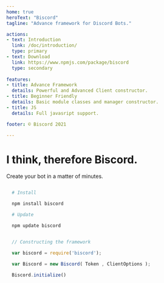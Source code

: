 ```yaml
---
home: true
heroText: "Biscord"
tagline: "Advance framework for Discord Bots."

actions:
- text: Introduction
  link: /doc/introduction/
  type: primary
- text: Download
  link: https://www.npmjs.com/package/biscord
  type: secondary
  
features:
- title: Advance Framework
  details: Powerful and Advanced Client constructor. 
- title: Beginner Friendly
  details: Basic module classes and manager constructor.
- title: JS 
  details: Full javasript support.

footer: © Biscord 2021

---
```


# I think, therefore Biscord. 

Create your bot in a matter of minutes.

```bash

  # Install

  npm install biscord

  # Update

  npm update biscord

```

```javascript

  // Constructing the framework

  var biscord = require('biscord');
  
  var Biscord = new Biscord( Token , ClientOptions );

  Biscord.initialize()

```
